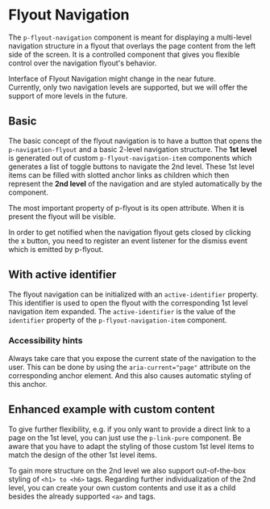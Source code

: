 # Flyout Navigation

The `p-flyout-navigation` component is meant for displaying a multi-level navigation structure in a flyout that overlays
the page content from the left side of the screen. It is a controlled component that gives you flexible control over the
navigation flyout's behavior.

<Notification heading="Experimental Component" state="warning">
  Interface of Flyout Navigation might change in the near future. <br>Currently, only two navigation levels are supported, but we will offer the support of more levels in the future.
</Notification>

<TableOfContents></TableOfContents>

## Basic

The basic concept of the flyout navigation is to have a button that opens the `p-navigation-flyout` and a basic 2-level
navigation structure. The **1st level** is generated out of custom `p-flyout-navigation-item` components which generates
a list of toggle buttons to navigate the 2nd level. These 1st level items can be filled with slotted anchor links as
children which then represent the **2nd level** of the navigation and are styled automatically by the component.

The most important property of p-flyout is its open attribute. When it is present the flyout will be visible.

In order to get notified when the navigation flyout gets closed by clicking the x button, you need to register an event
listener for the dismiss event which is emitted by p-flyout.

<Playground :frameworkMarkup="codeExample" :markup="codeExample['vanilla-js']" :config="config"></Playground>

## With active identifier

The flyout navigation can be initialized with an `active-identifier` property. This identifier is used to open the
flyout with the corresponding 1st level navigation item expanded. The `active-identifier` is the value of the
`identifier` property of the `p-flyout-navigation-item` component.

<Playground :frameworkMarkup="codeExampleActiveIdentifier" :markup="codeExampleActiveIdentifier['vanilla-js']" :config="config"></Playground>

### <A11yIcon></A11yIcon> Accessibility hints

Always take care that you expose the current state of the navigation to the user. This can be done by using the
`aria-current="page"` attribute on the corresponding anchor element. And this also causes automatic styling of this
anchor.

## Enhanced example with custom content

To give further flexibility, e.g. if you only want to provide a direct link to a page on the 1st level, you can just use
the `p-link-pure` component. Be aware that you have to adapt the styling of those custom 1st level items to match the
design of the other 1st level items.

To gain more structure on the 2nd level we also support out-of-the-box styling of `<h1> to <h6>` tags. Regarding further
individualization of the 2nd level, you can create your own custom contents and use it as a child besides the already
supported `<a>` and tags.

<Playground :frameworkMarkup="codeExampleCustomContent" :markup="codeExampleCustomContent['vanilla-js']" :config="config"></Playground>

<script lang="ts">
import Vue from 'vue';
import Component from 'vue-class-component'; 
import { getFlyoutNavigationCodeSamples } from "@porsche-design-system/shared"; 

@Component()
export default class Code extends Vue {
  config = { themeable: true };
  flyoutNavigations = [];
  codeExample = getFlyoutNavigationCodeSamples('default');
  codeExampleActiveIdentifier = getFlyoutNavigationCodeSamples('example-active-identifier'); 
  codeExampleCustomContent = getFlyoutNavigationCodeSamples('example-custom-content');
  
  mounted() {
    this.registerEvents();
  }

  updated() {
    /* event handling is registered again on every update since markup is changing and references are lost */
    this.registerEvents();
  }

  registerEvents() {
    this.flyoutNavigations = document.querySelectorAll('.playground .demo p-flyout-navigation');
    
    const buttonsOpen = document.querySelectorAll('.playground .demo > p-button');
    buttonsOpen.forEach((btn, index) => btn.addEventListener('click', () => this.openFlyout(index)));
    
    this.flyoutNavigations.forEach((flyout, index) => {
      flyout.addEventListener('dismiss', () => this.closeFlyout(index));
    });
  }
    
  openFlyout(index: number): void {
    this.flyoutNavigations[index].open = true;
  }

  closeFlyout(index: number): void {
    this.flyoutNavigations[index].open = false;
  }
}
</script>
